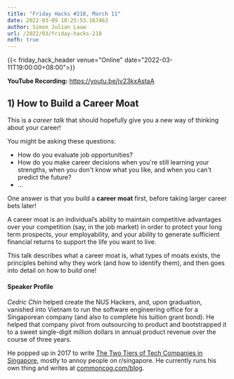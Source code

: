 ```yaml
---
title: "Friday Hacks #218, March 11"
date: 2022-03-09 18:25:53.167463
author: Simon Julian Lauw
url: /2022/03/friday-hacks-218
nofh: true
---
```


{{< friday_hack_header
    venue="Online"
    date="2022-03-11T19:00:00+08:00">}}

**YouTube Recording:** https://youtu.be/jv23kxAstaA

## 1) How to Build a Career Moat

This is a _career talk_ that should hopefully give you a new way of thinking about your career!

You might be asking these questions:
- How do you evaluate job opportunities?
- How do you make career decisions when you're still learning your strengths, when you don't know what you like, and when you can't predict the future?
-  ...

One answer is that you build a **career moat** first, before taking larger career bets later!

A career moat is an individual’s ability to maintain competitive advantages over your competition (say, in the job market) in order to protect your long term prospects, your employability, and your ability to generate sufficient financial returns to support the life you want to live.

This talk describes what a career moat is, what types of moats exists, the principles behind why they work (and how to identify them), and then goes into detail on how to build one!

#### Speaker Profile

_Cedric Chin_ helped create the NUS Hackers, and, upon graduation, vanished into Vietnam to run the software engineering office for a Singaporean company (and also to complete his tuition grant bond). He helped that company pivot from outsourcing to product and bootstrapped it to a sweet single-digit million dollars in annual product revenue over the course of three years.

He popped up in 2017 to write [The Two Tiers of Tech Companies in Singapore](https://www.reddit.com/r/singapore/comments/70yvtx/the_two_tiers_of_singapores_tech_companies/), mostly to annoy people on r/singapore. He currently runs his own thing and writes at [commoncog.com/blog](https://commoncog.com/blog/).

